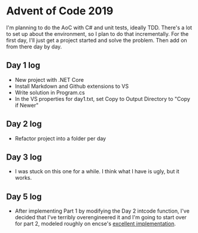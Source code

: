 ﻿# Advent of Code 2019

I'm planning to do the AoC with C# and unit tests, ideally TDD. There's a lot to set up about the environment, so I plan to do that incrementally. For the first day, I'll just get a project started and solve the problem. Then add on from there day by day.

## Day 1 log

 * New project with .NET Core
 * Install Markdown and Github extensions to VS
 * Write solution in Program.cs
 * In the VS properties for day1.txt, set Copy to Output Directory to "Copy if Newer"

## Day 2 log

 * Refactor project into a folder per day

## Day 3 log

 * I was stuck on this one for a while. I think what I have is ugly, but it works.

## Day 5 log

 * After implementing Part 1 by modifying the Day 2 intcode function, I've decided that I've terribly overengineered it and I'm going to start over for part 2, modeled roughly on encse's [excellent implementation](https://github.com/encse/adventofcode/blob/master/2019/Day05/Solution.cs).